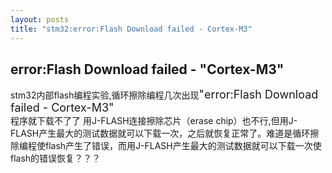 ```yaml
---
layout: posts
title: "stm32:error:Flash Download failed - Cortex-M3"
---
```


## error:Flash Download failed - "Cortex-M3"
stm32内部flash编程实验,循环擦除编程几次出现<font size="4">"error:Flash Download failed - Cortex-M3"</font><br>
程序就下载不了了 用J-FLASH连接擦除芯片（erase chip）也不行,但用J-FLASH产生最大的测试数据就可以下载一次，之后就恢复正常了。难道是循环擦除编程使flash产生了错误，而用J-FLASH产生最大的测试数据就可以下载一次使flash的错误恢复？？？